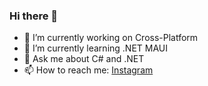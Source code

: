 ### Hi there 👋

- 🔭 I’m currently working on Cross-Platform
- 🌱 I’m currently learning .NET MAUI
- 💬 Ask me about C# and .NET
- 📫 How to reach me: [Instagram](https://www.instagram.com/mohsenhnsj/)

<!--
**MohsenHNSJ/MohsenHNSJ** is a ✨ _special_ ✨ repository because its `README.md` (this file) appears on your GitHub profile.

Here are some ideas to get you started:

- 🔭 I’m currently working on 
- 🌱 I’m currently learning ...
- 👯 I’m looking to collaborate on ...
- 🤔 I’m looking for help with ...
- 💬 Ask me about ...
- 📫 How to reach me: ...
- 😄 Pronouns: ...
- ⚡ Fun fact: ...
-->
